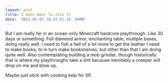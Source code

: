 ```yaml
--- 
layout: post 
title: I Dont Want To Jinx It 
date: '2022-02-03 18:33:51.19 -0400' 
--- 
```

But I am really far in an ocean-only Minecraft hardcore playthrough. Like 30 days or something. Full diamond 
armor, enchanting table, multiple bases, doing really well. I need to fish a hell of a lot more to get the 
leather I need to make books, to in turn make bookshelves, but other than that I am doing quite well. Also 
contemplating building a mob grinder, though historically that is where my playthroughs take a shit because 
inevitably a creeper will drop on me and blow up. 

Maybe just stick with cooking kelp for XP.
